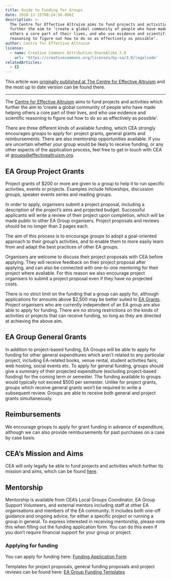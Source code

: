 ```yaml
---
title: Guide to Funding for Groups
date: 2018-11-15T08:24:56.896Z
description: >-
  The Centre for Effective Altruism aims to fund projects and activities which
  further the aim to ‘create a global community of people who have made helping
  others a core part of their lives, and who use evidence and scientific
  reasoning to figure out how to do so as effectively as possible’.
author: Centre for Effective Altruism
license:
  - name: Creative Commons Attribution-ShareAlike 3.0
    url: 'https://creativecommons.org/licenses/by-sa/3.0/legalcode'
relatedArticles:
  - {}
---
```

This article was [originally published at The Centre for Effective Altruism](https://app.effectivealtruism.org/groups/resources/mentorship-and-funding) and the most up to date version can be found there.

---

The [Centre for Effective Altruism](https://www.effectivealtruism.org) aims to fund projects and activities which further the aim to ‘create a global community of people who have made helping others a core part of their lives, and who use evidence and scientific reasoning to figure out how to do so as effectively as possible’.

There are three different kinds of available funding, which CEA strongly encourages groups to apply for: project grants, general grants and reimbursements. There are also mentorship opportunities available. If you are uncertain whether your group would be likely to receive funding, or any other aspects of the application process, feel free to get in touch with CEA at [groups@effectivealtruism.org](mailto:groups@effectivealtruism.org).

## EA Group Project Grants

Project grants of $200 or more are given to a group to help it to run specific activities, events or projects. Examples include fellowships, discussion groups, speaker events series and reading groups.

In order to apply, organisers submit a project proposal, including a description of the project’s aims and projected budget. Successful applicants will write a review of their project upon completion, which will be made public to other EA Group organisers. Project proposals and reviews should be no longer than 2 pages each.

The aim of this process is to encourage groups to adopt a goal-oriented approach to their group’s activities, and to enable them to more easily learn from and adapt the best practices of other EA groups.

Organisers are welcome to discuss their project proposals with CEA before applying. They will receive feedback on their project proposal after applying, and can also be connected with one-to-one mentoring for their project where available. For this reason we also encourage project organisers to submit a project proposal even if they have no projected costs.

There is no strict limit on the funding that a group can apply for, although applications for amounts above $2,500 may be better suited to [EA Grants](https://www.effectivealtruism.org/grants/). Project organisers who are currently independent of an EA group are also able to apply for funding. There are no strong restrictions on the kinds of activities or projects that can receive funding, so long as they are directed at achieving the above aim.

## EA Group General Grants

In addition to project-based funding, EA Groups will be able to apply for funding for other general expenditures which aren’t related to any particular project, including EA-related books, venue rental, student activities fairs, web hosting, social events etc. To apply for general funding, groups should give a summary of their projected expenditure (excluding project-based funding) for the coming term or semester. The funding available to groups would typically not exceed $500 per semester. Unlike for project grants, groups which receive general grants won’t be required to write a subsequent review. Groups are able to receive both general and project grants simultaneously.

## Reimbursements

We encourage groups to apply for grant funding in advance of expenditure, although we can also provide reimbursements for past purchases on a case by case basis.

## CEA’s Mission and Aims

CEA will only legally be able to fund projects and activities which further its mission and aims, which can be found [here](http://beta.charitycommission.gov.uk/charity-details/?regid=1149828&subid=0).

## Mentorship

Mentorship is available from CEA’s Local Groups Coordinator, EA Group Support Volunteers, and external mentors including staff at other EA organisations and members of the EA community. It includes both one-off guidance and ongoing advice, for either a specific project or running a group in general. To express interested in receiving mentorship, please note this when filling out the funding application form. You can do this even if you don’t require financial support for your group or project.

### Applying for funding

You can apply for funding here: [Funding Application Form](https://cea-core.typeform.com/to/ICXZvS)

Templates for project proposals, general funding proposals and project reviews can be found here: [EA Group Funding Templates](https://drive.google.com/drive/u/0/folders/0B23EuZlq6yJ1RUtpaFIyVS02RDA)
